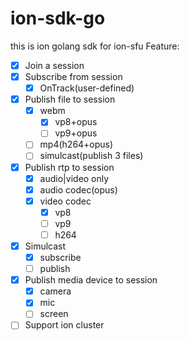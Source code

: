 # ion-sdk-go
this is ion golang sdk for ion-sfu
Feature:
- [x] Join a session
- [x] Subscribe from session
  - [x] OnTrack(user-defined)
- [x] Publish file to session
  - [x] webm
    - [x] vp8+opus
    - [ ] vp9+opus
  - [ ] mp4(h264+opus)
  - [ ] simulcast(publish 3 files)
- [x] Publish rtp to session
  - [x] audio|video only
  - [x] audio codec(opus)
  - [x] video codec
    - [x] vp8
    - [ ] vp9
    - [ ] h264
- [x] Simulcast
  - [x] subscribe
  - [ ] publish
- [x] Publish media device to session
  - [x] camera
  - [x] mic
  - [ ] screen
- [ ] Support ion cluster
